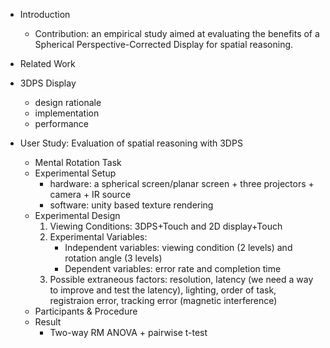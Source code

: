 - Introduction

  - Contribution: an empirical study aimed at evaluating the benefits of a Spherical Perspective-Corrected Display for spatial reasoning.

- Related Work

- 3DPS Display

  - design rationale
  - implementation
  - performance

- User Study: Evaluation of spatial reasoning with 3DPS

  - Mental Rotation Task
  - Experimental Setup
    - hardware: a spherical screen/planar screen + three projectors + camera + IR source
    - software: unity based texture rendering
  - Experimental Design
      1. Viewing Conditions: 3DPS+Touch and 2D display+Touch
      2. Experimental Variables: 
         - Independent variables: viewing condition (2 levels) and rotation angle (3 levels)
         - Dependent variables: error rate and completion time
      3. Possible extraneous factors: 
      	resolution, latency (we need a way to improve and test the latency), lighting, order of task, registraion error, tracking error (magnetic interference)
  - Participants & Procedure
  - Result
    - Two-way RM ANOVA + pairwise t-test